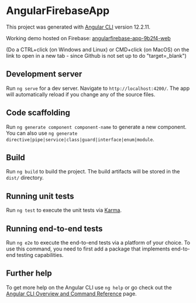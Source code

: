 # AngularFirebaseApp

This project was generated with [Angular CLI](https://github.com/angular/angular-cli) version 12.2.11.

Working demo hosted on Firebase: <a href="https://angularfirebase-app-9b2f4.web.app/" target="_blank">angularfirebase-app-9b2f4-web</a> 

(Do a CTRL+click (on Windows and Linux) or CMD+click (on MacOS) on the link to open in a new tab - since Github is not set up to do "target=_blank")

## Development server

Run `ng serve` for a dev server. Navigate to `http://localhost:4200/`. The app will automatically reload if you change any of the source files.

## Code scaffolding

Run `ng generate component component-name` to generate a new component. You can also use `ng generate directive|pipe|service|class|guard|interface|enum|module`.

## Build

Run `ng build` to build the project. The build artifacts will be stored in the `dist/` directory.

## Running unit tests

Run `ng test` to execute the unit tests via [Karma](https://karma-runner.github.io).

## Running end-to-end tests

Run `ng e2e` to execute the end-to-end tests via a platform of your choice. To use this command, you need to first add a package that implements end-to-end testing capabilities.

## Further help

To get more help on the Angular CLI use `ng help` or go check out the [Angular CLI Overview and Command Reference](https://angular.io/cli) page.
